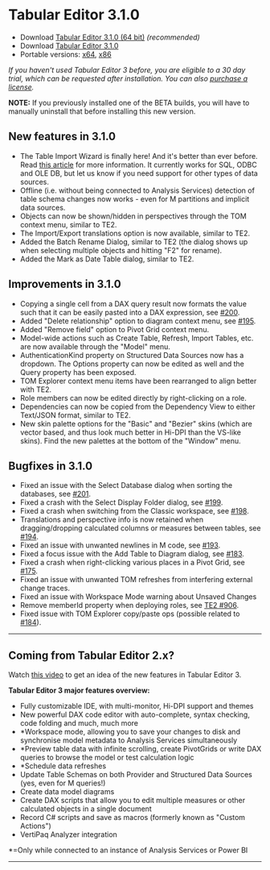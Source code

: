 ﻿# Tabular Editor 3.1.0

- Download [Tabular Editor 3.1.0 (64 bit)](https://cdn.tabulareditor.com/files/TabularEditor.3.1.0.x64.msi) *(recommended)*
- Download [Tabular Editor 3.1.0](https://cdn.tabulareditor.com/files/TabularEditor.3.1.0.x86.msi)
- Portable versions: [x64](https://cdn.tabulareditor.com/files/TabularEditor.3.1.0.x64.zip), [x86](https://cdn.tabulareditor.com/files/TabularEditor.3.1.0.x86.zip)

*If you haven't used Tabular Editor 3 before, you are eligible to a 30 day trial, which can be requested after installation. You can also [purchase a license](https://tabulareditor.com/#licensing).*

**NOTE:** If you previously installed one of the BETA builds, you will have to manually uninstall that before installing this new version.

## New features in 3.1.0

- The Table Import Wizard is finally here! And it's better than ever before. Read [this article](https://docs.tabulareditor.com/te3/importing-tables.html) for more information. It currently works for SQL, ODBC and OLE DB, but let us know if you need support for other types of data sources.
- Offline (i.e. without being connected to Analysis Services) detection of table schema changes now works - even for M partitions and implicit data sources.
- Objects can now be shown/hidden in perspectives through the TOM context menu, similar to TE2.
- The Import/Export translations option is now available, similar to TE2.
- Added the Batch Rename Dialog, similar to TE2 (the dialog shows up when selecting multiple objects and hitting "F2" for rename).
- Added the Mark as Date Table dialog, similar to TE2.

## Improvements in 3.1.0

- Copying a single cell from a DAX query result now formats the value such that it can be easily pasted into a DAX expression, see [#200](https://github.com/TabularEditor/TabularEditor3/issues/200).
- Added "Delete relationship" option to diagram context menu, see [#195](https://github.com/TabularEditor/TabularEditor3/issues/195).
- Added "Remove field" option to Pivot Grid context menu.
- Model-wide actions such as Create Table, Refresh, Import Tables, etc. are now available through the "Model" menu.
- AuthenticationKind property on Structured Data Sources now has a dropdown. The Options property can now be edited as well and the Query property has been exposed.
- TOM Explorer context menu items have been rearranged to align better with TE2.
- Role members can now be edited directly by right-clicking on a role.
- Dependencies can now be copied from the Dependency View to either Text/JSON format, similar to TE2.
- New skin palette options for the "Basic" and "Bezier" skins (which are vector based, and thus look much better in Hi-DPI than the VS-like skins). Find the new palettes at the bottom of the "Window" menu.

## Bugfixes in 3.1.0

- Fixed an issue with the Select Database dialog when sorting the databases, see [#201](https://github.com/TabularEditor/TabularEditor3/issues/201).
- Fixed a crash with the Select Display Folder dialog, see [#199](https://github.com/TabularEditor/TabularEditor3/issues/199).
- Fixed a crash when switching from the Classic workspace, see [#198](https://github.com/TabularEditor/TabularEditor3/issues/198).
- Translations and perspective info is now retained when dragging/dropping calculated columns or measures between tables, see [#194](https://github.com/TabularEditor/TabularEditor3/issues/194).
- Fixed an issue with unwanted newlines in M code, see [#193](https://github.com/TabularEditor/TabularEditor3/issues/193).
- Fixed a focus issue with the Add Table to Diagram dialog, see [#183](https://github.com/TabularEditor/TabularEditor3/issues/183).
- Fixed a crash when right-clicking various places in a Pivot Grid, see [#175](https://github.com/TabularEditor/TabularEditor3/issues/175).
- Fixed an issue with unwanted TOM refreshes from interfering external change traces.
- Fixed an issue with Workspace Mode warning about Unsaved Changes
- Remove memberId property when deploying roles, see [TE2 #906](https://github.com/TabularEditor/TabularEditor/issues/906).
- Fixed issue with TOM Explorer copy/paste ops (possible related to [#184](https://github.com/TabularEditor/TabularEditor/issues/184)).

---
## Coming from Tabular Editor 2.x?

Watch [this video](https://www.youtube.com/watch?v=pt3DdcjfImY) to get an idea of the new features in Tabular Editor 3.

**Tabular Editor 3 major features overview:**
- Fully customizable IDE, with multi-monitor, Hi-DPI support and themes
- New powerful DAX code editor with auto-complete, syntax checking, code folding and much, much more
- *Workspace mode, allowing you to save your changes to disk and synchronise model metadata to Analysis Services simultaneously
- *Preview table data with infinite scrolling, create PivotGrids or write DAX queries to browse the model or test calculation logic
- *Schedule data refreshes
- Update Table Schemas on both Provider and Structured Data Sources (yes, even for M queries!)
- Create data model diagrams
- Create DAX scripts that allow you to edit multiple measures or other calculated objects in a single document
- Record C# scripts and save as macros (formerly known as "Custom Actions")
- VertiPaq Analyzer integration

*=Only while connected to an instance of Analysis Services or Power BI

---
